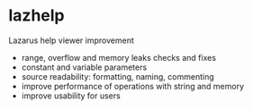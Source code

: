 # lazhelp
Lazarus help viewer improvement

- range, overflow and memory leaks checks and fixes
- constant and variable parameters
- source readability: formatting, naming, commenting
- improve performance of operations with string and memory
- improve usability for users
